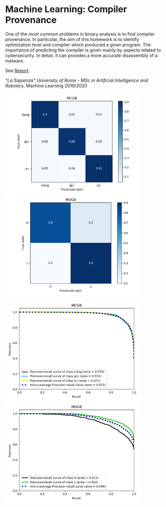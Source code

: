 # Machine Learning: Compiler Provenance
One of the most common problems in binary analysis is to find compiler provenance. In particular, the aim of this homework is to identify optimization level and compiler which produced a given program. The importance of predicting the compiler is given mainly by aspects related to cybersecurity. In detail, it can provides a more accurate disassembly of a malware.

See [Report](report.pdf).

*"La Sapienza" University of Rome - MSc in Artificial Intelligence and Robotics*, Machine Learning 2019/2020
\
\
<img src="imgs/MCGB.png" width="425"/> <img src="imgs/MOGB.png" width="425"/> 

<img src="imgs/MCGB_PR.png" width="425"/> <img src="imgs/MOGB_PR.png" width="425"/> 
